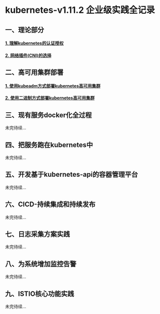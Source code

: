 # kubernetes-v1.11.2 企业级实践全记录

## 一、理论部分
#### [1. 理解kubernetes的认证授权][1]
#### [2. 网络插件(CNI)的选择][2]
## 二、高可用集群部署
#### [1. 使用kubeadm方式部署kubernetes高可用集群][4]
#### [2. 使用二进制方式部署kubernetes高可用集群][3]
## 三、现有服务docker化全过程
未完待续...
## 四、把服务跑在kubernetes中
未完待续...
## 五、开发基于kubernetes-api的容器管理平台
未完待续...
## 六、CICD-持续集成和持续发布
未完待续...
## 七、日志采集方案实践
未完待续...
## 八、为系统增加监控告警
未完待续...
## 九、ISTIO核心功能实践
未完待续...


[1]:https://gitee.com/pa/kubernetes/blob/master/docs/auth.md
[2]:https://gitee.com/pa/kubernetes/blob/master/docs/cni.md
[3]:https://gitee.com/pa/kubernetes-ha-binary
[4]:https://gitee.com/pa/kubernetes-ha-kubeadm

